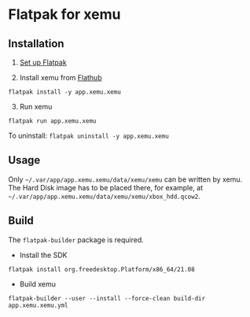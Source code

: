 # Flatpak for xemu

## Installation

1. [Set up Flatpak](https://www.flatpak.org/setup/)

2. Install xemu from [Flathub](https://flathub.org/apps/details/app.xemu.xemu)

`flatpak install -y app.xemu.xemu`

3. Run xemu

`flatpak run app.xemu.xemu`

To uninstall: `flatpak uninstall -y app.xemu.xemu`

## Usage

Only `~/.var/app/app.xemu.xemu/data/xemu/xemu` can be written by xemu.
The Hard Disk image has to be placed there, for example, at `~/.var/app/app.xemu.xemu/data/xemu/xemu/xbox_hdd.qcow2`.

## Build

The `flatpak-builder` package is required.

- Install the SDK

`flatpak install org.freedesktop.Platform/x86_64/21.08`

- Build xemu

`flatpak-builder --user --install --force-clean build-dir app.xemu.xemu.yml`
